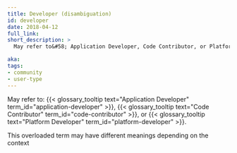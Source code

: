 ```yaml
---
title: Developer (disambiguation)
id: developer
date: 2018-04-12
full_link:
short_description: >
  May refer to&#58; Application Developer, Code Contributor, or Platform Developer.

aka:
tags:
- community
- user-type
---
```

 May refer to&#58; {{< glossary_tooltip text="Application Developer" term_id="application-developer" >}}, {{< glossary_tooltip text="Code Contributor" term_id="code-contributor" >}}, or {{< glossary_tooltip text="Platform Developer" term_id="platform-developer" >}}.

<!--more-->

This overloaded term may have different meanings depending on the context